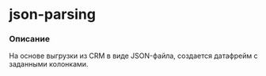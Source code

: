 # json-parsing

### Описание
На основе выгрузки из CRM в виде JSON-файла, создается датафрейм с заданными колонками.
